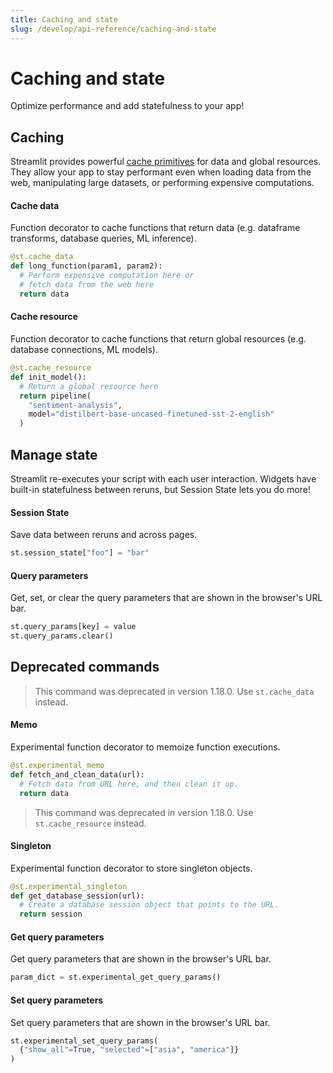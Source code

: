 ```yaml
---
title: Caching and state
slug: /develop/api-reference/caching-and-state
---
```


# Caching and state

Optimize performance and add statefulness to your app!

## Caching

Streamlit provides powerful [cache primitives](/develop/concepts/architecture/caching) for data and global resources. They allow your app to stay performant even when loading data from the web, manipulating large datasets, or performing expensive computations.

<TileContainer>

<RefCard href="/develop/api-reference/caching-and-state/st.cache_data" size="half">

<h4>Cache data</h4>

Function decorator to cache functions that return data (e.g. dataframe transforms, database queries, ML inference).

```python
@st.cache_data
def long_function(param1, param2):
  # Perform expensive computation here or
  # fetch data from the web here
  return data
```

</RefCard>

<RefCard href="/develop/api-reference/caching-and-state/st.cache_resource" size="half">

<h4>Cache resource</h4>

Function decorator to cache functions that return global resources (e.g. database connections, ML models).

```python
@st.cache_resource
def init_model():
  # Return a global resource here
  return pipeline(
    "sentiment-analysis",
    model="distilbert-base-uncased-finetuned-sst-2-english"
  )
```

</RefCard>

</TileContainer>

## Manage state

Streamlit re-executes your script with each user interaction. Widgets have built-in statefulness between reruns, but Session State lets you do more!

<TileContainer>
<RefCard href="/develop/api-reference/caching-and-state/st.session_state" size="half" >

<h4>Session State</h4>

Save data between reruns and across pages.

```python
st.session_state["foo"] = "bar"
```

</RefCard>
<RefCard href="/develop/api-reference/caching-and-state/st.query_params" size="half">

<h4>Query parameters</h4>

Get, set, or clear the query parameters that are shown in the browser's URL bar.

```python
st.query_params[key] = value
st.query_params.clear()
```

</RefCard>

</TileContainer>

## Deprecated commands

<TileContainer>

<RefCard href="/develop/api-reference/caching-and-state/st.experimental_memo" deprecated={true}>

> This command was deprecated in version 1.18.0. Use `st.cache_data` instead.

<h4>Memo</h4>

Experimental function decorator to memoize function executions.

```python
@st.experimental_memo
def fetch_and_clean_data(url):
  # Fetch data from URL here, and then clean it up.
  return data
```

</RefCard>

<RefCard href="/develop/api-reference/caching-and-state/st.experimental_singleton" deprecated={true}>

> This command was deprecated in version 1.18.0. Use `st.cache_resource` instead.

<h4>Singleton</h4>

Experimental function decorator to store singleton objects.

```python
@st.experimental_singleton
def get_database_session(url):
  # Create a database session object that points to the URL.
  return session
```

</RefCard>
<RefCard href="/develop/api-reference/caching-and-state/st.experimental_get_query_params" size="half" deprecated={true}>

<h4>Get query parameters</h4>

Get query parameters that are shown in the browser's URL bar.

```python
param_dict = st.experimental_get_query_params()
```

</RefCard>
<RefCard href="/develop/api-reference/caching-and-state/st.experimental_set_query_params" size="half" deprecated={true}>

<h4>Set query parameters</h4>

Set query parameters that are shown in the browser's URL bar.

```python
st.experimental_set_query_params(
  {"show_all"=True, "selected"=["asia", "america"]}
)
```

</RefCard>
</TileContainer>
